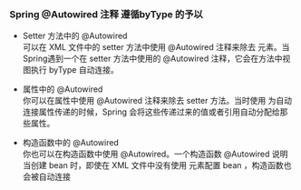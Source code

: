 ### Spring @Autowired 注释 遵循byType 的予以

* Setter 方法中的 @Autowired  
可以在 XML 文件中的 setter 方法中使用 @Autowired 注释来除去 元素。当 Spring遇到一个在 setter 方法中使用的 @Autowired 注释，它会在方法中视图执行 byType 自动连接。

* 属性中的 @Autowired  
你可以在属性中使用 @Autowired 注释来除去 setter 方法。当时使用 为自动连接属性传递的时候，Spring 会将这些传递过来的值或者引用自动分配给那些属性。

* 构造函数中的 @Autowired  
你也可以在构造函数中使用 @Autowired。一个构造函数 @Autowired 说明当创建 bean 时，即使在 XML 文件中没有使用 元素配置 bean ，构造函数也会被自动连接


